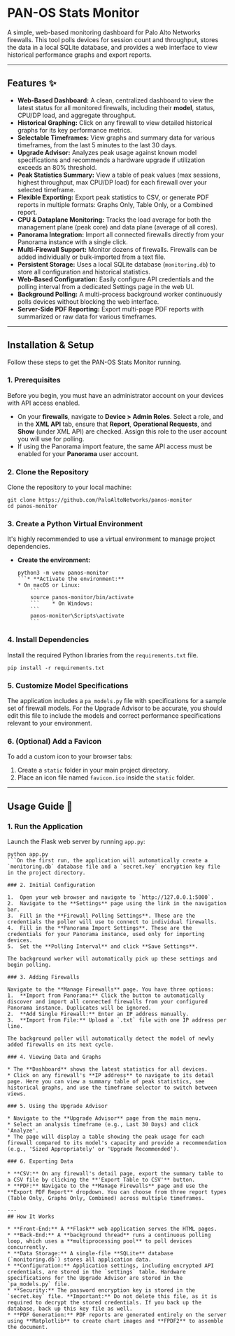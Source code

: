 # PAN-OS Stats Monitor

A simple, web-based monitoring dashboard for Palo Alto Networks firewalls. This tool polls devices for session count and throughput, stores the data in a local SQLite database, and provides a web interface to view historical performance graphs and export reports.





---
## Features ✨

* **Web-Based Dashboard:** A clean, centralized dashboard to view the latest status for all monitored firewalls, including their **model**, status, CPU/DP load, and aggregate throughput.
* **Historical Graphing:** Click on any firewall to view detailed historical graphs for its key performance metrics.
* **Selectable Timeframes:** View graphs and summary data for various timeframes, from the last 5 minutes to the last 30 days.
* **Upgrade Advisor:** Analyzes peak usage against known model specifications and recommends a hardware upgrade if utilization exceeds an 80% threshold.
* **Peak Statistics Summary:** View a table of peak values (max sessions, highest throughput, max CPU/DP load) for each firewall over your selected timeframe.
* **Flexible Exporting:** Export peak statistics to CSV, or generate PDF reports in multiple formats: Graphs Only, Table Only, or a Combined report.
* **CPU & Dataplane Monitoring:** Tracks the load average for both the management plane (peak core) and data plane (average of all cores).
* **Panorama Integration:** Import all connected firewalls directly from your Panorama instance with a single click.
* **Multi-Firewall Support:** Monitor dozens of firewalls. Firewalls can be added individually or bulk-imported from a text file.
* **Persistent Storage:** Uses a local SQLite database (`monitoring.db`) to store all configuration and historical statistics.
* **Web-Based Configuration:** Easily configure API credentials and the polling interval from a dedicated Settings page in the web UI.
* **Background Polling:** A multi-process background worker continuously polls devices without blocking the web interface.
* **Server-Side PDF Reporting:** Export multi-page PDF reports with summarized or raw data for various timeframes.

---
## Installation & Setup

Follow these steps to get the PAN-OS Stats Monitor running.

### 1. Prerequisites

Before you begin, you must have an administrator account on your devices with API access enabled.

* On your **firewalls**, navigate to **Device > Admin Roles**. Select a role, and in the **XML API** tab, ensure that **Report**, **Operational Requests**, and **Show** (under XML API) are checked. Assign this role to the user account you will use for polling.
* If using the Panorama import feature, the same API access must be enabled for your **Panorama** user account.

### 2. Clone the Repository

Clone the repository to your local machine:
```
git clone https://github.com/PaloAltoNetworks/panos-monitor
cd panos-monitor
```
### 3. Create a Python Virtual Environment

It's highly recommended to use a virtual environment to manage project dependencies.

* **Create the environment:**
    ```
    python3 -m venv panos-monitor
    ```* **Activate the environment:**
    * On macOS or Linux:
        ```
        source panos-monitor/bin/activate
        ```    * On Windows:
        ```
        panos-monitor\Scripts\activate
        ```
### 4. Install Dependencies

Install the required Python libraries from the `requirements.txt` file.
```
pip install -r requirements.txt
```
### 5. Customize Model Specifications

The application includes a `pa_models.py` file with specifications for a sample set of firewall models. For the Upgrade Advisor to be accurate, you should edit this file to include the models and correct performance specifications relevant to your environment.

### 6. (Optional) Add a Favicon

To add a custom icon to your browser tabs:
1. Create a `static` folder in your main project directory.
2. Place an icon file named `favicon.ico` inside the `static` folder.

---
## Usage Guide 🚀

### 1. Run the Application

Launch the Flask web server by running `app.py`:
```
python app.py
```On the first run, the application will automatically create a `monitoring.db` database file and a `secret.key` encryption key file in the project directory.

### 2. Initial Configuration

1.  Open your web browser and navigate to `http://127.0.0.1:5000`.
2.  Navigate to the **Settings** page using the link in the navigation bar.
3.  Fill in the **Firewall Polling Settings**. These are the credentials the poller will use to connect to individual firewalls.
4.  Fill in the **Panorama Import Settings**. These are the credentials for your Panorama instance, used only for importing devices.
5.  Set the **Polling Interval** and click **Save Settings**.

The background worker will automatically pick up these settings and begin polling.

### 3. Adding Firewalls

Navigate to the **Manage Firewalls** page. You have three options:
1.  **Import from Panorama:** Click the button to automatically discover and import all connected firewalls from your configured Panorama instance. Duplicates will be ignored.
2.  **Add Single Firewall:** Enter an IP address manually.
3.  **Import from File:** Upload a `.txt` file with one IP address per line.

The background poller will automatically detect the model of newly added firewalls on its next cycle.

### 4. Viewing Data and Graphs

* The **Dashboard** shows the latest statistics for all devices.
* Click on any firewall's **IP address** to navigate to its detail page. Here you can view a summary table of peak statistics, see historical graphs, and use the timeframe selector to switch between views.

### 5. Using the Upgrade Advisor

* Navigate to the **Upgrade Advisor** page from the main menu.
* Select an analysis timeframe (e.g., Last 30 Days) and click 'Analyze'.
* The page will display a table showing the peak usage for each firewall compared to its model's capacity and provide a recommendation (e.g., 'Sized Appropriately' or 'Upgrade Recommended').

### 6. Exporting Data

* **CSV:** On any firewall's detail page, export the summary table to a CSV file by clicking the **'Export Table to CSV'** button.
* **PDF:** Navigate to the **Manage Firewalls** page and use the **Export PDF Report** dropdown. You can choose from three report types (Table Only, Graphs Only, Combined) across multiple timeframes.

---
## How It Works

* **Front-End:** A **Flask** web application serves the HTML pages.
* **Back-End:** A **background thread** runs a continuous polling loop, which uses a **multiprocessing pool** to poll devices concurrently.
* **Data Storage:** A single-file **SQLite** database (`monitoring.db`) stores all application data.
* **Configuration:** Application settings, including encrypted API credentials, are stored in the `settings` table. Hardware specifications for the Upgrade Advisor are stored in the `pa_models.py` file.
* **Security:** The password encryption key is stored in the `secret.key` file. **Important:** Do not delete this file, as it is required to decrypt the stored credentials. If you back up the database, back up this key file as well.
* **PDF Generation:** PDF reports are generated entirely on the server using **Matplotlib** to create chart images and **FPDF2** to assemble the document.
